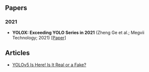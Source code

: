 
## Papers

### 2021

* **YOLOX: Exceeding YOLO Series in 2021** (Zheng Ge et al.; Megvii Technology; 2021) [[Paper]](https://arxiv.org/pdf/2107.08430.pdf)

## Articles

* [YOLOv5 Is Here! Is It Real or a Fake?](https://viso.ai/deep-learning/yolov5-controversy/)